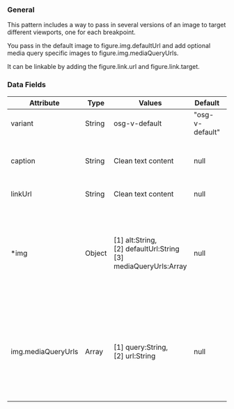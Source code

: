 ### General
This pattern includes a way to pass in several versions of an image to target different viewports, one for each breakpoint.

You pass in the default image to figure.img.defaultUrl and add optional media query specific images to figure.img.mediaQueryUrls.

It can be linkable by adding the figure.link.url and figure.link.target.


### Data Fields
| Attribute | Type | Values | Default | Description |
|---|---|---|---|---|
| variant | String | osg-v-default | "osg-v-default" | Default variant |
| caption | String | Clean text content | null | Text to be displayed at the bottom of the image |
| linkUrl | String | Clean text content | null | Url of the link |
| *img | Object | [1] alt:String, <br> [2] defaultUrl:String <br> [3] mediaQueryUrls:Array | null | [1] Description of the image <br> [2] Url source of the image <br> [3] Breakpoint and url of each image |
| img.mediaQueryUrls | Array | [1] query:String, <br> [2] url:String | null | [1] Breakpoint, the format is "min-width: (value)px" or "max-width: (value)px" <br> [2] Url of the image |
